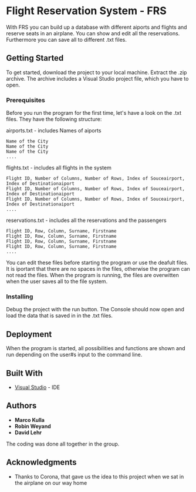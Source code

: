 # Flight Reservation System - FRS

With FRS you can build up a database with different aiports and flights and reserve seats in an airplane. You can show and edit all the reservations. Furthermore you can save all to different .txt files.

## Getting Started

To get started, download the project to your local machine. Extract the .zip archive. The  archive includes a Visual Studio project file, which you have to open.

### Prerequisites

Before you run the program for the first time, let's have a look on the .txt files. They have the following structure:

airports.txt - includes Names of aiports
```
Name of the City
Name of the City
Name of the City
....
```

flights.txt - includes all flights in the system
```
Flight ID, Number of Columns, Number of Rows, Index of Souceairport, Index of Destinationaiport
Flight ID, Number of Columns, Number of Rows, Index of Souceairport, Index of Destinationaiport
Flight ID, Number of Columns, Number of Rows, Index of Souceairport, Index of Destinationaiport
....
```

reservations.txt - includes all the reservations and the passengers
```
Flight ID, Row, Column, Surname, Firstname
Flight ID, Row, Column, Surname, Firstname
Flight ID, Row, Column, Surname, Firstname
Flight ID, Row, Column, Surname, Firstname
....
```

You can edit these files before starting the program or use the deafult files. It is iportant that there are no spaces in the files, otherwise the program can not read the files. When the program is running, the files are overwitten when the user saves all to the file system.

### Installing

Debug the project with the run button. The Console should now open and load the data that is saved in in the .txt files. 

## Deployment

When the program is started, all possibilities and functions are shown and run depending on the user#s input to the command line.

## Built With

* [Visual Studio](https://visualstudio.microsoft.com/) - IDE


## Authors

* **Marco Kulla**  
* **Robin Weyand** 
* **David Lehr** 

The coding was done all together in the group.

## Acknowledgments

* Thanks to Corona, that gave us the idea to this project when we sat in the airplane on our way home


